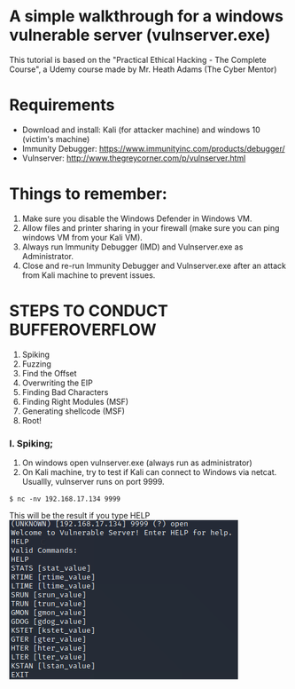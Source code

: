 # A simple walkthrough for a windows vulnerable server (vulnserver.exe)

This tutorial is based on the "Practical Ethical Hacking - The Complete Course", a Udemy course made by Mr. Heath Adams (The Cyber Mentor)

# Requirements
- Download and install: Kali (for attacker machine) and windows 10 (victim's machine)
- Immunity Debugger: https://www.immunityinc.com/products/debugger/
- Vulnserver: http://www.thegreycorner.com/p/vulnserver.html

# Things to remember:
1. Make sure you disable the Windows Defender in Windows VM.
2. Allow files and printer sharing in your firewall (make sure you can ping windows VM from your Kali VM).
3. Always run Immunity Debugger (IMD) and Vulnserver.exe as Administrator.
4. Close and re-run Immunity Debugger and Vulnserver.exe after an attack from Kali machine to prevent issues.

# STEPS TO CONDUCT BUFFEROVERFLOW
1. Spiking 
2. Fuzzing  
3. Find the Offset
4. Overwriting the EIP
5. Finding Bad Characters
6. Finding Right Modules (MSF)
7. Generating shellcode (MSF)
8. Root!

### I. Spiking;
1. On windows open vulnserver.exe (always run as administrator)
2. On Kali machine, try to test if Kali can connect to Windows via netcat. Usuallly, vulnserver runs on port 9999.
```
$ nc -nv 192.168.17.134 9999
```
This will be the result if you type HELP
![vulnserver demo](https://github.com/slythx/bufferoverflow/blob/master/vulnserver/img/HELP_command.png)









